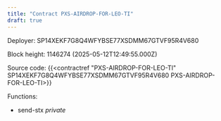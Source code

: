 ```yaml
---
title: "Contract PXS-AIRDROP-FOR-LEO-TI"
draft: true
---
```

Deployer: SP14XEKF7G8Q4WFYBSE77XSDMM67GTVF95R4V680


 



Block height: 1146274 (2025-05-12T12:49:55.000Z)

Source code: {{<contractref "PXS-AIRDROP-FOR-LEO-TI" SP14XEKF7G8Q4WFYBSE77XSDMM67GTVF95R4V680 PXS-AIRDROP-FOR-LEO-TI>}}

Functions:

* send-stx _private_
